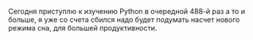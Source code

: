 Сегодня приступлю к изучению Python в очередной 488-й раз а то и больше, я уже со счета сбился надо будет подумать насчет нового режима сна, для большей продуктивности.